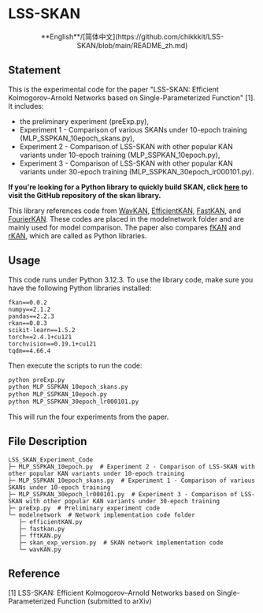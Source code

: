 # LSS-SKAN

<center>**English**/[简体中文](https://github.com/chikkkit/LSS-SKAN/blob/main/README_zh.md)</center>

## Statement
This is the experimental code for the paper "LSS-SKAN: Efficient Kolmogorov–Arnold Networks based on Single-Parameterized Function" [1]. It includes:  
- the preliminary experiment (preExp.py), 
- Experiment 1 - Comparison of various SKANs under 10-epoch training (MLP_SSPKAN_10epoch_skans.py),   
- Experiment 2 - Comparison of LSS-SKAN with other popular KAN variants under 10-epoch training (MLP_SSPKAN_10epoch.py),   
- Experiment 3 - Comparison of LSS-SKAN with other popular KAN variants under 30-epoch training (MLP_SSPKAN_30epoch_lr000101.py).  

**If you're looking for a Python library to quickly build SKAN, click [here](https://github.com/chikkkit/SKAN) to visit the GitHub repository of the skan library.**

This library references code from [WavKAN](https://github.com/zavareh1/Wav-KAN), [EfficientKAN](https://github.com/Blealtan/efficient-kan), [FastKAN](https://github.com/ZiyaoLi/fast-kan), and [FourierKAN](https://github.com/GistNoesis/FourierKAN). These codes are placed in the modelnetwork folder and are mainly used for model comparison. The paper also compares [fKAN](https://github.com/alirezaafzalaghaei/fKAN) and [rKAN](https://github.com/alirezaafzalaghaei/rKAN), which are called as Python libraries.

## Usage
This code runs under Python 3.12.3. To use the library code, make sure you have the following Python libraries installed:
```
fkan==0.0.2
numpy==2.1.2
pandas==2.2.3
rkan==0.0.3
scikit-learn==1.5.2
torch==2.4.1+cu121
torchvision==0.19.1+cu121
tqdm==4.66.4
```
Then execute the scripts to run the code:
```bash
python preExp.py
python MLP_SSPKAN_10epoch_skans.py
python MLP_SSPKAN_10epoch.py
python MLP_SSPKAN_30epoch_lr000101.py
```
This will run the four experiments from the paper.

## File Description
```
LSS_SKAN_Experiment_Code
├─ MLP_SSPKAN_10epoch.py  # Experiment 2 - Comparison of LSS-SKAN with other popular KAN variants under 10-epoch training
├─ MLP_SSPKAN_10epoch_skans.py  # Experiment 1 - Comparison of various SKANs under 10-epoch training
├─ MLP_SSPKAN_30epoch_lr000101.py  # Experiment 3 - Comparison of LSS-SKAN with other popular KAN variants under 30-epoch training
├─ preExp.py  # Preliminary experiment code
└─ modelnetwork  # Network implementation code folder
   ├─ efficientKAN.py
   ├─ fastkan.py
   ├─ fftKAN.py
   ├─ skan_exp_version.py  # SKAN network implementation code
   └─ wavKAN.py
```

## Reference
[1] LSS-SKAN: Efficient Kolmogorov–Arnold Networks based on Single-Parameterized Function (submitted to arXiv)
